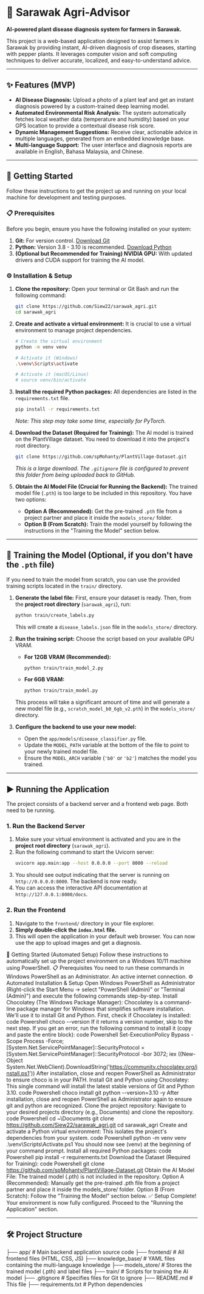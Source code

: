 # 🌿 Sarawak Agri-Advisor

**AI-powered plant disease diagnosis system for farmers in Sarawak.**

This project is a web-based application designed to assist farmers in Sarawak by providing instant, AI-driven diagnosis of crop diseases, starting with pepper plants. It leverages computer vision and soft computing techniques to deliver accurate, localized, and easy-to-understand advice.

---

## ✨ Features (MVP)

-   **AI Disease Diagnosis:** Upload a photo of a plant leaf and get an instant diagnosis powered by a custom-trained deep learning model.
-   **Automated Environmental Risk Analysis:** The system automatically fetches local weather data (temperature and humidity) based on your GPS location to provide a contextual disease risk score.
-   **Dynamic Management Suggestions:** Receive clear, actionable advice in multiple languages, generated from an embedded knowledge base.
-   **Multi-language Support:** The user interface and diagnosis reports are available in English, Bahasa Malaysia, and Chinese.

---

## 🚀 Getting Started

Follow these instructions to get the project up and running on your local machine for development and testing purposes.

### 📋 Prerequisites

Before you begin, ensure you have the following installed on your system:

1.  **Git:** For version control. [Download Git](https://git-scm.com/downloads)
2.  **Python:** Version 3.8 - 3.10 is recommended. [Download Python](https://www.python.org/downloads/)
3.  **(Optional but Recommended for Training) NVIDIA GPU:** With updated drivers and CUDA support for training the AI model.

### ⚙️ Installation & Setup

1.  **Clone the repository:**
    Open your terminal or Git Bash and run the following command:
    ```bash
    git clone https://github.com/Siew22/sarawak_agri.git
    cd sarawak_agri
    ```

2.  **Create and activate a virtual environment:**
    It is crucial to use a virtual environment to manage project dependencies.
    ```bash
    # Create the virtual environment
    python -m venv venv

    # Activate it (Windows)
    .\venv\Scripts\activate

    # Activate it (macOS/Linux)
    # source venv/bin/activate
    ```

3.  **Install the required Python packages:**
    All dependencies are listed in the `requirements.txt` file.
    ```bash
    pip install -r requirements.txt
    ```
    *Note: This step may take some time, especially for PyTorch.*

4.  **Download the Dataset (Required for Training):**
    The AI model is trained on the PlantVillage dataset. You need to download it into the project's root directory.
    ```bash
    git clone https://github.com/spMohanty/PlantVillage-Dataset.git
    ```
    *This is a large download. The `.gitignore` file is configured to prevent this folder from being uploaded back to GitHub.*

5.  **Obtain the AI Model File (Crucial for Running the Backend):**
    The trained model file (`.pth`) is too large to be included in this repository. You have two options:
    *   **Option A (Recommended):** Get the pre-trained `.pth` file from a project partner and place it inside the `models_store/` folder.
    *   **Option B (From Scratch):** Train the model yourself by following the instructions in the "Training the Model" section below.

---

## 🔬 Training the Model (Optional, if you don't have the `.pth` file)

If you need to train the model from scratch, you can use the provided training scripts located in the `train/` directory.

1.  **Generate the label file:**
    First, ensure your dataset is ready. Then, from the **project root directory** (`sarawak_agri`), run:
    ```bash
    python train/create_labels.py
    ```
    This will create a `disease_labels.json` file in the `models_store/` directory.

2.  **Run the training script:**
    Choose the script based on your available GPU VRAM.
    *   **For 12GB VRAM (Recommended):**
        ```bash
        python train/train_model_2.py
        ```
    *   **For 6GB VRAM:**
        ```bash
        python train/train_model.py
        ```
    This process will take a significant amount of time and will generate a new model file (e.g., `scratch_model_b0_6gb_v2.pth`) in the `models_store/` directory.

3.  **Configure the backend to use your new model:**
    *   Open the `app/models/disease_classifier.py` file.
    *   Update the `MODEL_PATH` variable at the bottom of the file to point to your newly trained model file.
    *   Ensure the `MODEL_ARCH` variable (`'b0'` or `'b2'`) matches the model you trained.

---

## ▶️ Running the Application

The project consists of a backend server and a frontend web page. Both need to be running.

### 1. Run the Backend Server

1.  Make sure your virtual environment is activated and you are in the **project root directory** (`sarawak_agri`).
2.  Run the following command to start the Uvicorn server:
    ```bash
    uvicorn app.main:app --host 0.0.0.0 --port 8000 --reload
    ```
3.  You should see output indicating that the server is running on `http://0.0.0.0:8000`. The backend is now ready.
4.  You can access the interactive API documentation at `http://127.0.0.1:8000/docs`.

### 2. Run the Frontend

1.  Navigate to the `frontend/` directory in your file explorer.
2.  **Simply double-click the `index.html` file.**
3.  This will open the application in your default web browser. You can now use the app to upload images and get a diagnosis.

🚀 Getting Started (Automated Setup)
Follow these instructions to automatically set up the project environment on a Windows 10/11 machine using PowerShell.
📋 Prerequisites
You need to run these commands in Windows PowerShell as an Administrator.
An active internet connection.
⚙️ Automated Installation & Setup
Open Windows PowerShell as Administrator (Right-click the Start Menu -> select "PowerShell (Admin)" or "Terminal (Admin)") and execute the following commands step-by-step.
Install Chocolatey (The Windows Package Manager):
Chocolatey is a command-line package manager for Windows that simplifies software installation. We'll use it to install Git and Python.
First, check if Chocolatey is installed:
code
Powershell
choco --version
If it returns a version number, skip to the next step. If you get an error, run the following command to install it (copy and paste the entire block):
code
Powershell
Set-ExecutionPolicy Bypass -Scope Process -Force; [System.Net.ServicePointManager]::SecurityProtocol = [System.Net.ServicePointManager]::SecurityProtocol -bor 3072; iex ((New-Object System.Net.WebClient).DownloadString('https://community.chocolatey.org/install.ps1'))
After installation, close and reopen PowerShell as Administrator to ensure choco is in your PATH.
Install Git and Python using Chocolatey:
This single command will install the latest stable versions of Git and Python 3.10.
code
Powershell
choco install git python --version=3.10 -y
After installation, close and reopen PowerShell as Administrator again to ensure git and python are recognized.
Clone the project repository:
Navigate to your desired projects directory (e.g., Documents) and clone the repository.
code
Powershell
cd ~\Documents
git clone https://github.com/Siew22/sarawak_agri.git
cd sarawak_agri
Create and activate a Python virtual environment:
This isolates the project's dependencies from your system.
code
Powershell
python -m venv venv
.\venv\Scripts\Activate.ps1
You should now see (venv) at the beginning of your command prompt.
Install all required Python packages:
code
Powershell
pip install -r requirements.txt
Download the Dataset (Required for Training):
code
Powershell
git clone https://github.com/spMohanty/PlantVillage-Dataset.git
Obtain the AI Model File:
The trained model (.pth) is not included in the repository.
Option A (Recommended): Manually get the pre-trained .pth file from a project partner and place it inside the models_store/ folder.
Option B (From Scratch): Follow the "Training the Model" section below.
✅ Setup Complete! Your environment is now fully configured. Proceed to the "Running the Application" section.

---

## 🛠️ Project Structure
├── app/ # Main backend application source code
├── frontend/ # All frontend files (HTML, CSS, JS)
├── knowledge_base/ # YAML files containing the multi-language knowledge
├── models_store/ # Stores the trained model (.pth) and label files
├── train/ # Scripts for training the AI model
├── .gitignore # Specifies files for Git to ignore
├── README.md # This file
├── requirements.txt # Python dependencies

